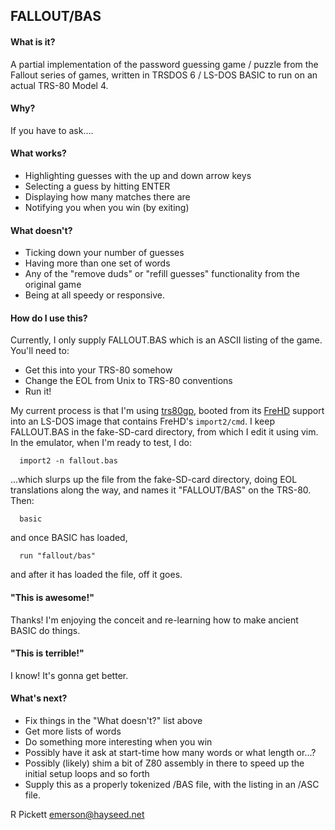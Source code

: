 ## FALLOUT/BAS

#### What is it?

A partial implementation of the password guessing game / puzzle from the Fallout series of games, written in TRSDOS 6 / LS-DOS BASIC to run on an actual TRS-80 Model 4.

#### Why?

If you have to ask....

#### What works?

* Highlighting guesses with the up and down arrow keys
* Selecting a guess by hitting ENTER
* Displaying how many matches there are
* Notifying you when you win (by exiting)

#### What doesn't?

* Ticking down your number of guesses
* Having more than one set of words
* Any of the "remove duds" or "refill guesses" functionality from the original game
* Being at all speedy or responsive.

#### How do I use this?

Currently, I only supply FALLOUT.BAS which is an ASCII listing of the game.  You'll need to:

* Get this into your TRS-80 somehow
* Change the EOL from Unix to TRS-80 conventions
* Run it!

My current process is that I'm using [trs80gp](http://48k.ca/trs80gp.html), booted from its [FreHD](https://github.com/veco/FreHDv1) support into an LS-DOS image that contains FreHD's ``import2/cmd``.  I keep FALLOUT.BAS in the fake-SD-card directory, from which I edit it using vim.  In the emulator, when I'm ready to test, I do:
```
  import2 -n fallout.bas
```
...which slurps up the file from the fake-SD-card directory, doing EOL translations along the way, and names it "FALLOUT/BAS" on the TRS-80.  Then:
```
  basic
```
and once BASIC has loaded,
```
  run "fallout/bas"
```
and after it has loaded the file, off it goes.


#### "This is awesome!"

Thanks!  I'm enjoying the conceit and re-learning how to make ancient BASIC do things.

#### "This is terrible!"

I know!  It's gonna get better.

#### What's next?

* Fix things in the "What doesn't?" list above
* Get more lists of words
* Do something more interesting when you win
* Possibly have it ask at start-time how many words or what length or...?
* Possibly (likely) shim a bit of Z80 assembly in there to speed up the initial setup loops and so forth
* Supply this as a properly tokenized /BAS file, with the listing in an /ASC file.


R Pickett emerson@hayseed.net
